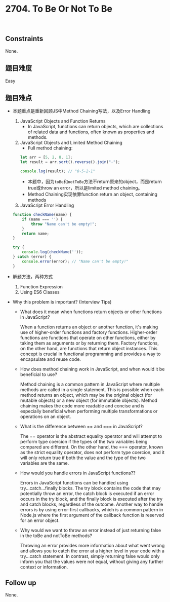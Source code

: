 # 2704. To Be Or Not To Be
</br>

## Constraints
None.

## 题目难度
Easy

## 题目难点
- 本题重点是重新回顾JS中Method Chaining写法，以及Error Handling
    1. JavaScript Objects and Function Returns
        - In JavaScript, functions can return objects, which are collections of related data and functions, often known as properties and methods.
    2. JavaScript Objects and Limited Method Chaining
        - Full method chaining:
        ```javascript
        let arr = [5, 2, 8, 1];
        let result = arr.sort().reverse().join("-");
        
        console.log(result); // "8-5-2-1"
        ```
        - 本题中，因为`toBe`和`notToBe`方法不return原来的object，而是return true或throw an error，所以是limited method chaining。
        - Method Chaining实现依靠function return an object, containing methods
    3. JavaScript Error Handling
    ```javascript
    function checkName(name) {
        if (name === '') {
            throw "Name can't be empty!";
        }
        return name;
    }

    try {
        console.log(checkName(''));
    } catch (error) {
        console.error(error); // "Name can't be empty!"
    }
    ```
- 解题方法，两种方式
    1. Function Expression
    2. Using ES6 Classes

- Why this problem is important? (Interview Tips)
    - What does it mean when functions return objects or other functions in JavaScript?

        When a function returns an object or another function, it's making use of higher-order functions and factory functions. Higher-order functions are functions that operate on other functions, either by taking them as arguments or by returning them. Factory functions, on the other hand, are functions that return object instances. This concept is crucial in functional programming and provides a way to encapsulate and reuse code.

    - How does method chaining work in JavaScript, and when would it be beneficial to use?

        Method chaining is a common pattern in JavaScript where multiple methods are called in a single statement. This is possible when each method returns an object, which may be the original object (for mutable objects) or a new object (for immutable objects). Method chaining makes the code more readable and concise and is especially beneficial when performing multiple transformations or operations on an object.
    
    - What is the difference between == and === in JavaScript?

        The == operator is the abstract equality operator and will attempt to perform type coercion if the types of the two variables being compared are different. On the other hand, the === operator, known as the strict equality operator, does not perform type coercion, and it will only return true if both the value and the type of the two variables are the same.
    
    - How would you handle errors in JavaScript functions??

        Errors in JavaScript functions can be handled using try...catch...finally blocks. The try block contains the code that may potentially throw an error, the catch block is executed if an error occurs in the try block, and the finally block is executed after the try and catch blocks, regardless of the outcome. Another way to handle errors is by using error-first callbacks, which is a common pattern in Node.js where the first argument of the callback function is reserved for an error object.

    - Why would we want to throw an error instead of just returning false in the toBe and notToBe methods?

        Throwing an error provides more information about what went wrong and allows you to catch the error at a higher level in your code with a try...catch statement. In contrast, simply returning false would only inform you that the values were not equal, without giving any further context or information.

## Follow up
None.